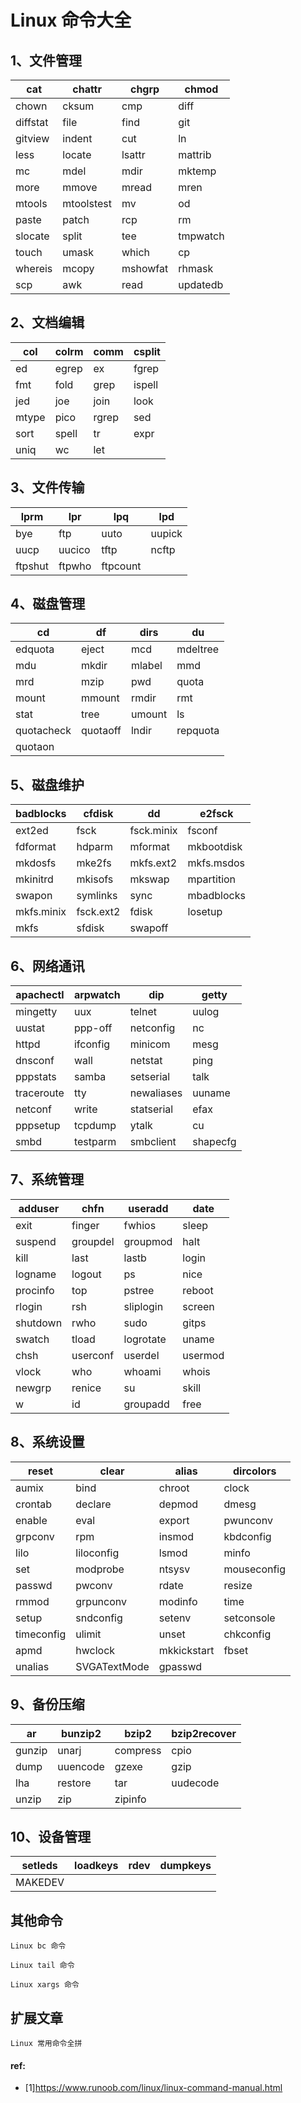 # Linux 命令大全

## 1、文件管理
cat|chattr|chgrp|chmod
---|------|-----|-----
chown|cksum|cmp|diff
diffstat|file|find|git
gitview|indent|cut|ln
less|locate|lsattr|mattrib
mc|mdel|mdir|mktemp
more|mmove|mread|mren
mtools|mtoolstest|mv|od
paste|patch|rcp|rm
slocate|split|tee|tmpwatch
touch|umask|which|cp
whereis|mcopy|mshowfat|rhmask
scp |awk|read|updatedb

## 2、文档编辑
col|colrm|comm|csplit
---|------|-----|-----
ed|egrep|ex|fgrep
fmt|fold|grep|ispell
jed|joe|join|look
mtype|pico|rgrep|sed
sort|spell|tr|expr
uniq|wc|let| 

## 3、文件传输
lprm|lpr|lpq|lpd
---|------|-----|-----
bye|ftp|uuto|uupick
uucp|uucico|tftp|ncftp
ftpshut|ftpwho|ftpcount| 

## 4、磁盘管理
cd|df|dirs|du
---|------|-----|-----
edquota|eject|mcd|mdeltree
mdu|mkdir|mlabel|mmd
mrd|mzip|pwd|quota
mount|mmount|rmdir|rmt
stat|tree|umount|ls
quotacheck|quotaoff|lndir|repquota
quotaon| | | 

## 5、磁盘维护
badblocks|cfdisk|dd|e2fsck
---|------|-----|-----
ext2ed|fsck|fsck.minix|fsconf
fdformat|hdparm|mformat|mkbootdisk
mkdosfs|mke2fs|mkfs.ext2|mkfs.msdos
mkinitrd|mkisofs|mkswap|mpartition
swapon|symlinks|sync|mbadblocks
mkfs.minix|fsck.ext2|fdisk|losetup
mkfs|sfdisk|swapoff| 

## 6、网络通讯
apachectl|arpwatch|dip|getty
---|------|-----|-----
mingetty|uux|telnet|uulog
uustat|ppp-off|netconfig|nc
httpd|ifconfig|minicom|mesg
dnsconf|wall|netstat|ping
pppstats|samba|setserial|talk
traceroute|tty|newaliases|uuname
netconf|write|statserial|efax
pppsetup|tcpdump|ytalk|cu
smbd|testparm|smbclient|shapecfg

## 7、系统管理
adduser|chfn|useradd|date
---|------|-----|-----
exit|finger|fwhios|sleep
suspend|groupdel|groupmod|halt
kill|last|lastb|login
logname|logout|ps|nice
procinfo|top|pstree|reboot
rlogin|rsh|sliplogin|screen
shutdown|rwho|sudo|gitps
swatch|tload|logrotate|uname
chsh|userconf|userdel|usermod
vlock|who|whoami|whois
newgrp|renice|su|skill
w|id|groupadd |free

## 8、系统设置
reset|clear|alias|dircolors
---|------|-----|-----
aumix|bind|chroot|clock
crontab|declare|depmod|dmesg
enable|eval|export|pwunconv
grpconv|rpm|insmod|kbdconfig
lilo|liloconfig|lsmod|minfo
set|modprobe|ntsysv|mouseconfig
passwd|pwconv|rdate|resize
rmmod|grpunconv|modinfo|time
setup|sndconfig|setenv|setconsole
timeconfig|ulimit|unset|chkconfig
apmd|hwclock|mkkickstart|fbset
unalias|SVGATextMode|gpasswd| 

## 9、备份压缩
ar|bunzip2|bzip2|bzip2recover
---|------|-----|-----
gunzip|unarj|compress|cpio
dump|uuencode|gzexe|gzip
lha|restore|tar|uudecode
unzip|zip|zipinfo| 

## 10、设备管理
setleds|loadkeys|rdev|dumpkeys
---|------|-----|-----
MAKEDEV| | | 

## 其他命令

    Linux bc 命令

    Linux tail 命令

    Linux xargs 命令

## 扩展文章

    Linux 常用命令全拼

#### ref:

- [1]https://www.runoob.com/linux/linux-command-manual.html
